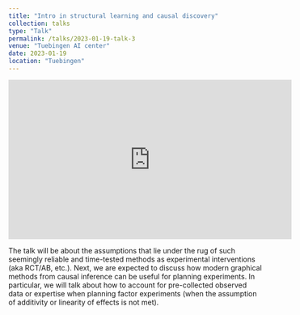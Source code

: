```yaml
---
title: "Intro in structural learning and causal discovery"
collection: talks
type: "Talk"
permalink: /talks/2023-01-19-talk-3
venue: "Tuebingen AI center"
date: 2023-01-19
location: "Tuebingen"
---
```


<!-- [![IMAGE ALT TEXT HERE](https://gregory-ch.github.io/files/kats.webp)](https://e1.pcloud.link/publink/show?code=XZ0KjbZ9R7m9hdeJPz4SIbAjDfaF8H6nkTV#dl_content) -->
<iframe width="560" height="315" src="https://e1.pcloud.link/publink/show?code=XZ0KjbZ9R7m9hdeJPz4SIbAjDfaF8H6nkTV#video-player.video-js.vjs-default-skin.vjs-big-play-centered" title="YouTube video player" frameborder="0" allow="accelerometer; autoplay; clipboard-write; encrypted-media; gyroscope; picture-in-picture; web-share" allowfullscreen></iframe>

The talk will be about the assumptions that lie under the rug of such seemingly reliable and time-tested methods as experimental interventions (aka RCT/AB, etc.). Next, we are expected to discuss how modern graphical methods from causal inference can be useful for planning experiments. In particular, we will talk about how to account for pre-collected observed data or expertise when planning factor experiments (when the assumption of additivity or linearity of effects is not met).

